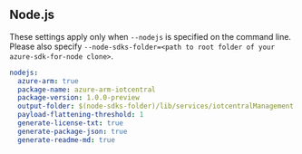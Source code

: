 ## Node.js

These settings apply only when `--nodejs` is specified on the command line.
Please also specify `--node-sdks-folder=<path to root folder of your azure-sdk-for-node clone>`.

``` yaml $(nodejs)
nodejs:
  azure-arm: true
  package-name: azure-arm-iotcentral
  package-version: 1.0.0-preview
  output-folder: $(node-sdks-folder)/lib/services/iotcentralManagement
  payload-flattening-threshold: 1
  generate-license-txt: true
  generate-package-json: true
  generate-readme-md: true
```
